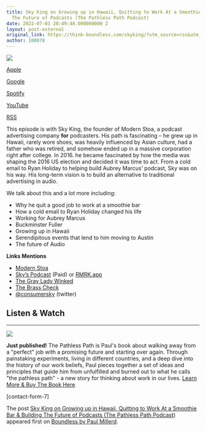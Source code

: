 ```yaml
---
title: Sky King on Growing up in Hawaii, Quitting to Work At a Smoothie Bar & Building
  The Future of Podcasts (The Pathless Path Podcast)
date: 2022-07-01 20:49:48.000000000 Z
layout: post-external
original_link: https://think-boundless.com/skyking/?utm_source=rss&utm_medium=rss&utm_campaign=skyking
author: 100078
---
```


![](https://i0.wp.com/think-boundless.com/wp-content/uploads/2022/07/Frame-104.png?resize=1024%2C576&ssl=1)

[Apple](https://podcasts.apple.com/us/podcast/what-do-digital-nomads-tell-us-about-the-future/id1328600107?i=1000567388909)

[Google](https://podcasts.apple.com/us/podcast/growing-up-in-hawaii-corporate-detours-the-future/id1328600107?i=1000566375045)

[Spotify](https://open.spotify.com/episode/5pw2vjv1Tj9gWPl7wZKvfO?si=4ec79c78c4e546f9)

[YouTube](https://youtu.be/QGrG2XphOgE)

[RSS](https://anchor.fm/s/90d4450/podcast/rss)

This episode is with Sky King, the founder of Modern Stoa, a podcast advertising company **for** podcasters. His path is fascinating – he grew up in Hawaii, rarely wore shoes, was heavily influenced by Asian culture, had a father who was retired, and somehow ended up in a massive corporation right after college.  In 2016. he became fascinated by how the media was shaping the 2016 US election and decided it was time to act.  From a cold email to Ryan Holiday to helping build Aubrey Marcus’ podcast, Sky was on his way.  His long-term vision is to build an alternative to traditional advertising in audio.

We talk about this and a lot more including:

- Why he quit a good job to work at a smoothie bar
- How a cold email to Ryan Holiday changed his life
- Working for Aubrey Marcus
- Buckminster Fuller
- Growing up in Hawaii
- Serendipitous events that lend to him moving to Austin
- The future of Audio

**Links Mentions**

- [Modern Stoa](http://modernstoa.co/)
- [Sky’s Podcast](https://xn--sky%20kings%20podcast%20skmp-vr5q.supercast.com/) (Paid) or [RMRK.app](https://singular.rmrk.app/collections/ee8d75dede329d1224-SKMP)
- [The Gray Lady Winked](https://amzn.to/3n2bKDj)
- [The Brass Check](https://amzn.to/3y9O9Xm)
- [@consumersky](https://mobile.twitter.com/consumersky) (twitter)

## Listen & Watch

* * *
 ![](https://i1.wp.com/think-boundless.com/wp-content/uploads/2022/01/Picture2.png?resize=140%2C175&ssl=1)

**Just published!** The Pathless Path is Paul's book about walking away from a "perfect" job with a promising future and starting over again. Through painstaking experiments, living in different countries, and a deep dive into the history of our work beliefs, Paul pieces together a set of ideas and principles that guide him from unfulfilled and burned out to what he calls "the pathless path" - a new story for thinking about work in our lives. [Learn More & Buy The Book Here](https://think-boundless.com/the-pathless-path/)

[contact-form-7]

The post [Sky King on Growing up in Hawaii, Quitting to Work At a Smoothie Bar & Building The Future of Podcasts (The Pathless Path Podcast)](https://think-boundless.com/skyking/) appeared first on [Boundless by Paul Millerd](https://think-boundless.com).

